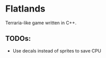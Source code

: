 # Flatlands
Terraria-like game written in C++.

## TODOs:
- Use decals instead of sprites to save CPU
